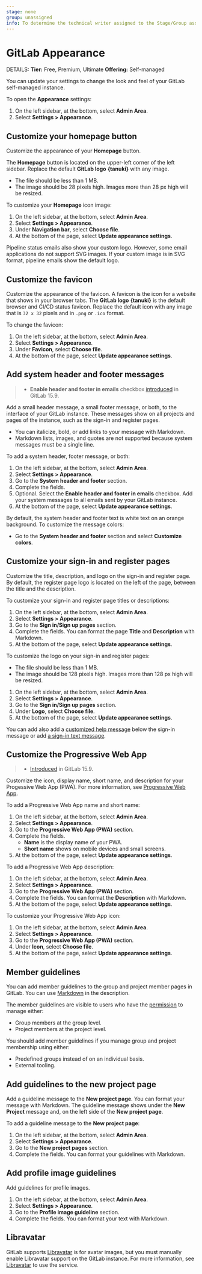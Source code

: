 ```yaml
---
stage: none
group: unassigned
info: To determine the technical writer assigned to the Stage/Group associated with this page, see https://handbook.gitlab.com/handbook/product/ux/technical-writing/#assignments
---
```


# GitLab Appearance

DETAILS:
**Tier:** Free, Premium, Ultimate
**Offering:** Self-managed

You can update your settings to change the look and feel of your GitLab self-managed instance.

To open the **Appearance** settings:

1. On the left sidebar, at the bottom, select **Admin Area**.
1. Select **Settings > Appearance**.

## Customize your homepage button

Customize the appearance of your **Homepage** button.

The **Homepage** button is located on the upper-left corner of the left sidebar.
Replace the default **GitLab logo** **{tanuki}** with any image.

- The file should be less than 1 MB.
- The image should be 28 pixels high. Images more than 28 px high will be resized.

To customize your **Homepage** icon image:

1. On the left sidebar, at the bottom, select **Admin Area**.
1. Select **Settings > Appearance**.
1. Under **Navigation bar**, select **Choose file**.
1. At the bottom of the page, select **Update appearance settings**.

Pipeline status emails also show your custom logo. However, some email applications do not support SVG images. If your custom image is in SVG format, pipeline emails show the default logo.

## Customize the favicon

Customize the appearance of the favicon. A favicon is the icon for a website that shows in your browser tabs. The **GitLab logo** **{tanuki}** is the default browser and CI/CD status favicon. Replace the default icon with any image that is `32 x 32` pixels and in `.png` or `.ico` format.

To change the favicon:

1. On the left sidebar, at the bottom, select **Admin Area**.
1. Select **Settings > Appearance**.
1. Under **Favicon**, select **Choose file**.
1. At the bottom of the page, select **Update appearance settings**.

## Add system header and footer messages

> - **Enable header and footer in emails** checkbox [introduced](https://gitlab.com/gitlab-org/gitlab/-/issues/344819) in GitLab 15.9.

Add a small header message, a small footer message, or both, to the interface of your GitLab instance. These messages show on all projects and pages of the instance, such as the sign-in and register pages.

- You can italicize, bold, or add links to your message with Markdown.
- Markdown lists, images, and quotes are not supported because system messages must be a single line.

To add a system header, footer message, or both:

1. On the left sidebar, at the bottom, select **Admin Area**.
1. Select **Settings > Appearance**.
1. Go to the **System header and footer** section.
1. Complete the fields.
1. Optional. Select the **Enable header and footer in emails** checkbox. Add your system messages to all emails sent by your GitLab instance.
1. At the bottom of the page, select **Update appearance settings**.

By default, the system header and footer text is white text on an orange background. To customize the message colors:

- Go to the **System header and footer** section and select **Customize colors**.

## Customize your sign-in and register pages

Customize the title, description, and logo on the sign-in and register page. By default, the register page logo is located on the left of the page, between the title and the description.

To customize your sign-in and register page titles or descriptions:

1. On the left sidebar, at the bottom, select **Admin Area**.
1. Select **Settings > Appearance**.
1. Go to the **Sign in/Sign up pages** section.
1. Complete the fields. You can format the page **Title** and **Description** with Markdown.
1. At the bottom of the page, select **Update appearance settings**.

To customize the logo on your sign-in and register pages:

- The file should be less than 1 MB.
- The image should be 128 pixels high. Images more than 128 px high will be resized.

1. On the left sidebar, at the bottom, select **Admin Area**.
1. Select **Settings > Appearance**.
1. Go to the **Sign in/Sign up pages** section.
1. Under **Logo**, select **Choose file**.
1. At the bottom of the page, select **Update appearance settings**.

You can add also add a [customized help message](settings/help_page.md) below the sign-in message or add [a sign-in text message](settings/sign_in_restrictions.md#sign-in-information).

## Customize the Progressive Web App

> - [Introduced](https://gitlab.com/gitlab-org/gitlab/-/issues/375708) in GitLab 15.9.

Customize the icon, display name, short name, and description for your Progessive Web App (PWA). For more information, see [Progressive Web App](https://developer.mozilla.org/en-US/docs/Web/Progressive_web_apps).

To add a Progressive Web App name and short name:

1. On the left sidebar, at the bottom, select **Admin Area**.
1. Select **Settings > Appearance**.
1. Go to the **Progressive Web App (PWA)** section.
1. Complete the fields.
   - **Name** is the display name of your PWA.
   - **Short name** shows on mobile devices and small screens.
1. At the bottom of the page, select **Update appearance settings**.

To add a Progressive Web App description:

1. On the left sidebar, at the bottom, select **Admin Area**.
1. Select **Settings > Appearance**.
1. Go to the **Progressive Web App (PWA)** section.
1. Complete the fields. You can format the **Description** with Markdown.
1. At the bottom of the page, select **Update appearance settings**.

To customize your Progressive Web App icon:

1. On the left sidebar, at the bottom, select **Admin Area**.
1. Select **Settings > Appearance**.
1. Go to the **Progressive Web App (PWA)** section.
1. Under **Icon**, select **Choose file**.
1. At the bottom of the page, select **Update appearance settings**.

## Member guidelines

You can add member guidelines to the group and project member pages in GitLab.
You can use [Markdown](../user/markdown.md) in the description.

The member guidelines are visible to users who have the [permission](../user/permissions.md) to manage either:

- Group members at the group level.
- Project members at the project level.

You should add member guidelines if you manage group and project membership using either:

- Predefined groups instead of on an individual basis.
- External tooling.

## Add guidelines to the new project page

Add a guideline message to the **New project page**. You can format your message with Markdown. The guideline message shows under the **New Project** message and, on the left side of the **New project page**.

To add a guideline message to the **New project page**:

1. On the left sidebar, at the bottom, select **Admin Area**.
1. Select **Settings > Appearance**.
1. Go to the **New project pages** section.
1. Complete the fields. You can format your guidelines with Markdown.

## Add profile image guidelines

Add guidelines for profile images.

1. On the left sidebar, at the bottom, select **Admin Area**.
1. Select **Settings > Appearance**.
1. Go to the **Profile image guideline** section.
1. Complete the fields. You can format your text with Markdown.

## Libravatar

GitLab supports [Libravatar](https://www.libravatar.org) is for avatar images, but you must manually enable Libravatar support on the GitLab instance. For more information, see [Libravatar](../administration/libravatar.md) to use the service.

<!-- ## Troubleshooting

Include any troubleshooting steps that you can foresee. If you know beforehand what issues
one might have when setting this up, or when something is changed, or on upgrading, it's
important to describe those, too. Think of things that may go wrong and include them here.
This is important to minimize requests for support, and to avoid doc comments with
questions that you know someone might ask.

Each scenario can be a third-level heading, for example `### Getting error message X`.
If you have none to add when creating a doc, leave this section in place
but commented out to help encourage others to add to it in the future. -->
